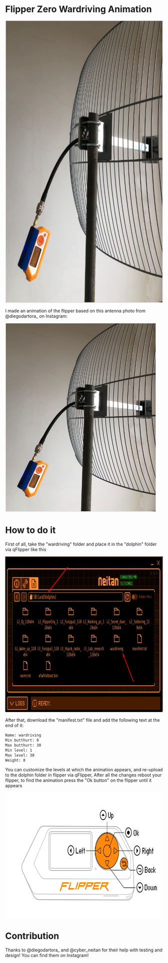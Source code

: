# Flipper Zero Wardriving Animation

<img loading="lazy" src="https://raw.githubusercontent.com/Davim09/flipper_wardriving_animation/main/Screenshot_146.png" width="1080" height="900"/>

I made an animation of the flipper based on this antenna photo from @diegodartora_ on Instagram:

<img loading="lazy" src="https://raw.githubusercontent.com/Davim09/flipper_wardriving_animation/main/Screenshot_146.png" width="482" height="601"/>

# How to do it 
First of all, take the "wardriving" folder and place it in the "dolphin" folder via qFlipper like this

<img loading="lazy" src="https://raw.githubusercontent.com/Davim09/flipper_wardriving_animation/main/Screenshot_147.png" width="828" height="496"/>

After that, download the "manifest.txt" file and add the following text at the end of it:
```
Name: wardriving
Min butthurt: 0
Max butthurt: 30
Min level: 1
Max level: 30
Weight: 8
```
You can customize the levels at which the animation appears, and re-upload to the dolphin folder in flipper via qFlipper, After all the changes reboot your flipper, to find the animation press the "Ok button" on the flipper until it appears

<img loading="lazy" src="https://raw.githubusercontent.com/Davim09/flipper_wardriving_animation/main/Screenshot_149.png" width="788" height="398"/>

# Contribution
Thanks to @diegodartora_ and @cyber_neitan for their help with testing and design! You can find them on Instagram!
